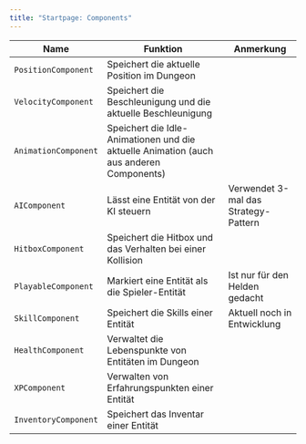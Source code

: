 ```yaml
---
title: "Startpage: Components"
---
```


| Name                 | Funktion                                                                                | Anmerkung                            |
|----------------------|-----------------------------------------------------------------------------------------|--------------------------------------|
| `PositionComponent`  | Speichert die aktuelle Position im Dungeon                                              |                                      |
| `VelocityComponent`  | Speichert die Beschleunigung und die aktuelle Beschleunigung                            |                                      |
| `AnimationComponent` | Speichert die Idle-Animationen und die aktuelle Animation (auch aus anderen Components) |                                      |
| `AIComponent`        | Lässt eine Entität von der KI steuern                                                   | Verwendet 3-mal das Strategy-Pattern |
| `HitboxComponent`    | Speichert die Hitbox und das Verhalten bei einer Kollision                              |                                      |
| `PlayableComponent`  | Markiert eine Entität als die Spieler-Entität                                           | Ist nur für den Helden gedacht       |
| `SkillComponent`     | Speichert die Skills einer Entität                                                      | Aktuell noch in Entwicklung          |
| `HealthComponent`    | Verwaltet die Lebenspunkte von Entitäten im Dungeon                                     |                                      |
| `XPComponent`        | Verwalten von Erfahrungspunkten einer Entität                                           |                                      |
| `InventoryComponent` | Speichert das Inventar einer Entität                                                    |                                      |
